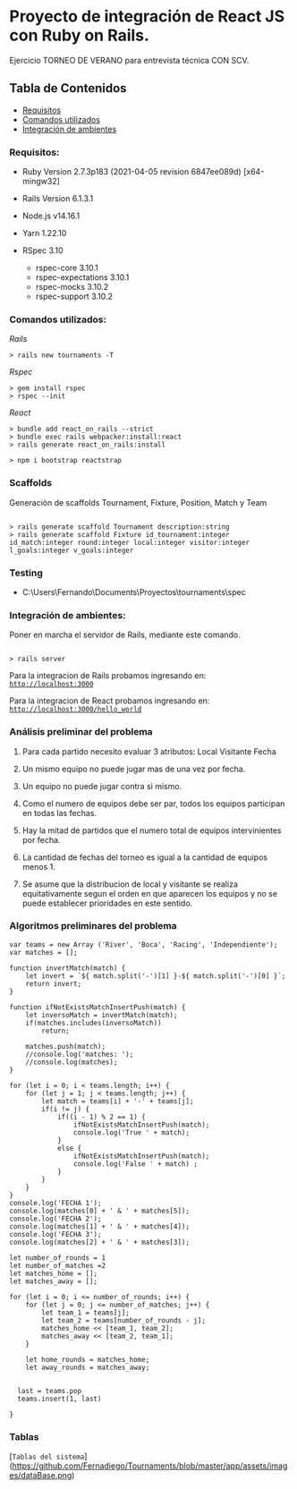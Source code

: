 # Proyecto de integración de React JS con Ruby on Rails.

Ejercicio TORNEO DE VERANO para entrevista técnica CON SCV.

## Tabla de Contenidos

- [Requisitos](#requisitos)
- [Comandos utilizados](#comandos_utilizados)
- [Integración de ambientes](#integración_de_ambientes)

### Requisitos:

- Ruby Version 2.7.3p183 (2021-04-05 revision 6847ee089d) [x64-mingw32]

- Rails Version 6.1.3.1

- Node.js v14.16.1

- Yarn 1.22.10

- RSpec 3.10
  - rspec-core 3.10.1
  - rspec-expectations 3.10.1
  - rspec-mocks 3.10.2
  - rspec-support 3.10.2

### Comandos utilizados:

_Rails_

```
> rails new tournaments -T
```

_Rspec_

```
> gem install rspec
> rspec --init
```

_React_

```
> bundle add react_on_rails --strict
> bundle exec rails webpacker:install:react
> rails generate react_on_rails:install

> npm i bootstrap reactstrap
```

### Scaffolds

Generación de scaffolds Tournament, Fixture, Position, Match y Team

```

> rails generate scaffold Tournament description:string
> rails generate scaffold Fixture id_tournament:integer id_match:integer round:integer local:integer visitor:integer l_goals:integer v_goals:integer

```

### Testing

- C:\Users\Fernando\Documents\Proyectos\tournaments\spec

### Integración de ambientes:

Poner en marcha el servidor de Rails, mediante este comando.

```

> rails server

```

Para la integracion de Rails probamos ingresando en:
[`http://localhost:3000`](http://localhost:3000)

Para la integracion de React probamos ingresando en:
[`http://localhost:3000/hello_world`](http://localhost:3000/hello_world)

### Análisis preliminar del problema

1. Para cada partido necesito evaluar 3 atributos:
   Local
   Visitante
   Fecha
2. Un mismo equipo no puede jugar mas de una vez por fecha.

3. Un equipo no puede jugar contra si mismo.

4. Como el numero de equipos debe ser par, todos los equipos participan en todas las fechas.

5. Hay la mitad de partidos que el numero total de equipos intervinientes por fecha.

6. La cantidad de fechas del torneo es igual a la cantidad de equipos menos 1.

7. Se asume que la distribucion de local y visitante se realiza equitativamente segun el orden en que aparecen los equipos
   y no se puede establecer prioridades en este sentido.

### Algoritmos preliminares del problema

```
var teams = new Array ('River', 'Boca', 'Racing', 'Independiente');
var matches = [];

function invertMatch(match) {
    let invert = `${ match.split('-')[1] }-${ match.split('-')[0] }`;
    return invert;
}

function ifNotExistsMatchInsertPush(match) {
    let inversoMatch = invertMatch(match);
    if(matches.includes(inversoMatch))
        return;

    matches.push(match);
    //console.log('matches: ');
    //console.log(matches);
}

for (let i = 0; i < teams.length; i++) {
    for (let j = 1; j < teams.length; j++) {
        let match = teams[i] + '-' + teams[j];
        if(i != j) {
            if((i - 1) % 2 == 1) {
                ifNotExistsMatchInsertPush(match);
                console.log('True ' + match);
            }
            else {
                ifNotExistsMatchInsertPush(match);
                console.log('False ' + match) ;
            }
        }
    }
}
console.log('FECHA 1');
console.log(matches[0] + ' & ' + matches[5]);
console.log('FECHA 2');
console.log(matches[1] + ' & ' + matches[4]);
console.log('FECHA 3');
console.log(matches[2] + ' & ' + matches[3]);
```

```
let number_of_rounds = 1
let number_of_matches =2
let matches_home = [];
let matches_away = [];

for (let i = 0; i <= number_of_rounds; i++) {
    for (let j = 0; j <= number_of_matches; j++) {
        let team_1 = teams[j];
        let team_2 = teams[number_of_rounds - j];
        matches_home << [team_1, team_2];
        matches_away << [team_2, team_1];
    }

    let home_rounds = matches_home;
    let away_rounds = matches_away;


  last = teams.pop
  teams.insert(1, last)

}
```

### Tablas

[`Tablas del sistema`] (https://github.com/Fernadiego/Tournaments/blob/master/app/assets/images/dataBase.png)

```

```
